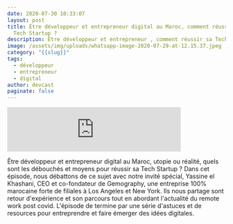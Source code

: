 ```yaml
---
date: 2020-07-30 10:33:07
layout: post
title: Être développeur et entrepreneur digital au Maroc, comment réussir sa
  Tech Startup ?
description: Être développeur et entrepreneur , comment réussir sa Tech Startup ?
image: /assets/img/uploads/whatsapp-image-2020-07-29-at-12.15.37.jpeg
category: "{{slug}}"
tags:
  - développeur
  - entrepreneur
  - digital
author: devcast
paginate: false
---
```



<iframe src="https://anchor.fm/devcastma/embed/episodes/S01E07---tre-dveloppeur-et-entrepreneur-digital-au-Maroc--comment-russir-sa-Tech-Startup-eheeqh" height="102px" width="400px" frameborder="0" scrolling="no"></iframe>

Être développeur et entrepreneur digital au Maroc, utopie ou réalité, quels sont les débouchés et moyens pour réussir sa Tech Startup ? Dans cet épisode, nous débattons de ce sujet avec notre invité spécial, Yassine el Khashani, CEO et co-fondateur de Gemography, une entreprise 100% marocaine forte de filiales à Los Angeles et New York. Ils nous partage sont retour d'expérience et son parcours tout en abordant l'actualité du remote work post covid. L'épisode de termine par une série d'astuces et de resources pour entreprendre et faire émerger des idées digitales.

[](https://www.facebook.com/dialog/share?app_id=446611785530020&href=https://anchor.fm/devcastma/episodes/S01E07---tre-dveloppeur-et-entrepreneur-digital-au-Maroc--comment-russir-sa-Tech-Startup-eheeqh&redirect_uri=https://anchor.fm/devcastma/episodes/S01E07---tre-dveloppeur-et-entrepreneur-digital-au-Maroc--comment-russir-sa-Tech-Startup-eheeqh)

[](https://twitter.com/intent/tweet?text=Listen%20to%20%22S01E07%20-%20%C3%8Atre%20d%C3%A9veloppeur%20et%20entrepreneur%20digital%20au%20Maroc,%20comment%20r%C3%A9ussir%20sa%20Tech%20Startup%20?%22%20by%20DevCast.ma.%20%E2%9A%93%20https://anchor.fm/devcastma/episodes/S01E07---tre-dveloppeur-et-entrepreneur-digital-au-Maroc--comment-russir-sa-Tech-Startup-eheeqh)